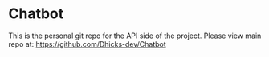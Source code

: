 # Chatbot
This is the personal git repo for the API side of the project. Please view main repo at: https://github.com/Dhicks-dev/Chatbot
